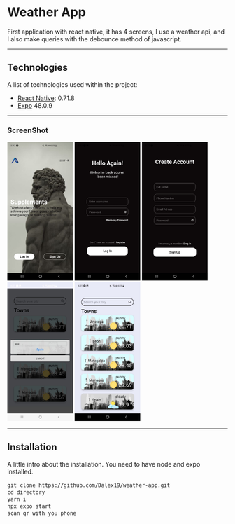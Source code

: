 # Weather App

First application with react native, it has 4 screens, I use a weather api, and I also make queries with the debounce method of javascript.

---

## Technologies

A list of technologies used within the project:

- [React Native](https://reactnative.dev/): 0.71.8
- [Expo](https://docs.expo.dev/) 48.0.9


---

### ScreenShot
<img src="assets/readmeAssets/screen0.jpg" alt="Captura de Pantalla 0" width="150">
<img src="assets/readmeAssets/screen1.jpg" alt="Captura de Pantalla 0" width="150">
<img src="assets/readmeAssets/screen2.jpg" alt="Captura de Pantalla 0" width="150">
<img src="assets/readmeAssets/screen3.jpg" alt="Captura de Pantalla 0" width="150">
<img src="assets/readmeAssets/screen4.jpg" alt="Captura de Pantalla 0" width="150">


---
## Installation

A little intro about the installation. You need to have node and expo installed.

```
git clone https://github.com/Dalex19/weather-app.git
cd directory
yarn i
npx expo start
scan qr with you phone
```